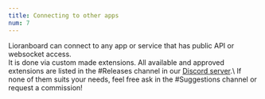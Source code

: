 ```yaml
---
title: Connecting to other apps
num: 7
---
```


Lioranboard can connect to any app or service that has public API or websocket access.\
It is done via custom made extensions.
All available and approved extensions are listed in the #Releases channel in our [Discord server](https://discord.gg/dXez8Zh).\ If none of them suits your needs, feel free ask in the #Suggestions channel or request a commission!